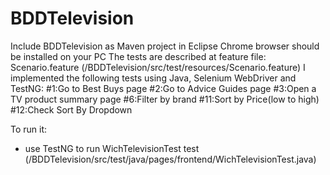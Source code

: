 # BDDTelevision
Include BDDTelevision as Maven project in Eclipse 
Chrome browser should be installed on your PC
The tests are described at feature file: Scenario.feature (/BDDTelevision/src/test/resources/Scenario.feature)
I implemented the following tests using Java, Selenium WebDriver and TestNG:
#1:Go to Best Buys page
#2:Go to Advice Guides page
#3:Open a TV product summary page
#6:Filter by brand
#11:Sort by Price(low to high)
#12:Check Sort By Dropdown 

To run it: 
- use TestNG to run WichTelevisionTest test (/BDDTelevision/src/test/java/pages/frontend/WichTelevisionTest.java)
